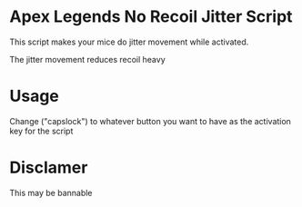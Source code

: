 # Apex Legends No Recoil Jitter Script

This script makes your mice do jitter movement while activated.

The jitter movement reduces recoil heavy

# Usage

Change ("capslock") to whatever button you want to have as the activation key for the script

# Disclamer
This may be bannable 
